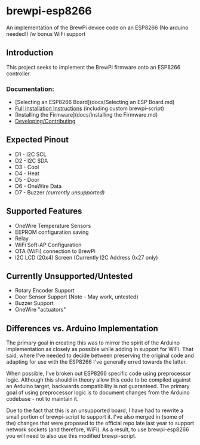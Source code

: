 # brewpi-esp8266
An implementation of the BrewPi device code on an ESP8266 (No arduino needed!) /w bonus WiFi support

## Introduction
This project seeks to implement the BrewPi firmware onto an ESP8266 controller.

### Documentation:
* [Selecting an ESP8266 Board](docs/Selecting an ESP Board.md)
* [Full Installation Instructions](docs/INSTALL.md) (including custom brewpi-script)
* [Installing the Firmware](docs/Installing the Firmware.md)
* [Developing/Contributing](docs/DEVELOP.md)

## Expected Pinout
* D1 - I2C SCL
* D2 - I2C SDA
* D3 - Cool
* D4 - Heat
* D5 - Door
* D6 - OneWire Data
* D7 - Buzzer *(currently unsupported)*

## Supported Features
* OneWire Temperature Sensors
* EEPROM configuration saving
* Relay
* WiFi Soft-AP Configuration
* OTA (WiFi) connection to BrewPi 
* I2C LCD (20x4) Screen (Currently I2C Address 0x27 only)

## Currently Unsupported/Untested
* Rotary Encoder Support
* Door Sensor Support (Note - May work, untested)
* Buzzer Support
* OneWire "actuators"

## Differences vs. Arduino Implementation
The primary goal in creating this was to mirror the spirit of the Arduino implementation as closely as possible while adding in support for WiFi. That said, where I've needed to decide between preserving the original code and adapting for use with the ESP8266 I've generally erred towards the latter.

When possible, I've broken out ESP8266 specific code using preprocessor logic. Although this should in theory allow this code to be compiled against an Arduino target, backwards compatibility is not guaranteed. The primary goal of using preprocessor logic is to document changes from the Arduino codebase - not to maintain it. 

Due to the fact that this is an unsupported board, I have had to rewrite a small portion of brewpi-script to support it. I've also merged in (some of the) changes that were proposed to the official repo late last year to support network sockets (and therefore, WiFi). As a result, to use brewpi-esp8266 you will need to also use this modified brewpi-script. 


